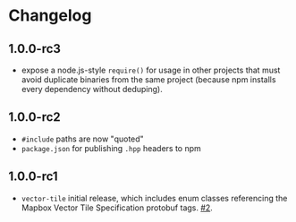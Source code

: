 # Changelog

## 1.0.0-rc3

- expose a node.js-style `require()` for usage in other projects that must avoid duplicate binaries from the same project (because npm installs every dependency without deduping).

## 1.0.0-rc2

- `#include` paths are now "quoted"
- `package.json` for publishing `.hpp` headers to npm

## 1.0.0-rc1

- `vector-tile` initial release, which includes enum classes referencing the Mapbox Vector Tile Specification protobuf tags. [#2](https://github.com/mapbox/vector-tile/issues/2).
